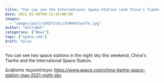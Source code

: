 ```yaml
---
title: "You can see the International Space Station (and China's Tianhe, too) in the night sky this weekend"
date: 2021-05-08T00:13:26+00:00
images:
  - "images/post/sSN2t5c6zj3V4Mo67yvX7o.jpg"
author: "AstroBot"
categories: ["News"]
tags: ["space.com"]
draft: false
---
```


You can see two space stations in the night sky this weekend, China's Tianhe and the International Space Station. 

Διαβάστε περισσότερα: https://www.space.com/china-tianhe-space-station-may-2021-night-sky
